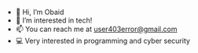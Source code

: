- 👋 Hi, I’m Obaid
- 👀 I’m interested in tech!
- 📫 You can reach me at user403error@gmail.com
- 💻 Very interested in programming and cyber security

<!---
WorldSurferX/WorldSurferX is a ✨ special ✨ repository because its `README.md` (this file) appears on your GitHub profile.
You can click the Preview link to take a look at your changes.
--->
